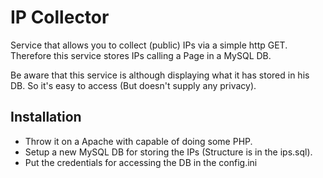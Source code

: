 # IP Collector
Service that allows you to collect (public) IPs via a simple http GET.
Therefore this service stores IPs calling a Page in a MySQL DB.

Be aware that this service is although displaying what it has stored in his DB. So it's easy to access (But doesn't supply any privacy).

## Installation

* Throw it on a Apache with capable of doing some PHP.
* Setup a new MySQL DB for storing the IPs (Structure is in the ips.sql).
* Put the credentials for accessing the DB in the config.ini
